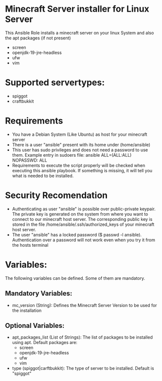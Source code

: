 # Minecraft Server installer for Linux Server
This Ansible Role installs a minecraft server on your linux System and also the apt packages (if not present) 
- screen 
- openjdk-19-jre-headless
- ufw
- vim 

# Supported servertypes:
  - spiggot
  - craftbukkit

# Requirements
- You have a Debian System (Like Ubuntu) as host for your minecraft server
- There is a user "ansible" present with its home under (home/ansible)
- This user has sudo privileges and does not need a password to use them.
  Example entry in sudoers file: ansible ALL=(ALL:ALL) NOPASSWD: ALL
- Requirements to execute the script properly will be checked when executing this ansible playbook.
  If something is missing, it will tell you what is needed to be installed.

# Security Recomendation
- Authenticating as user "ansible" is possible over public-private keypair. The private key is generated on the system from where you want to connect to our minecraft host server.
  The corresponding public key is stored in the file /home/ansible/.ssh/authorized_keys of your minecraft host server.
- The user "ansible" has a locked password ($ passwd -l ansible). Authentication over a password will not work even when you try it from the hosts terminal

# Variables:
The following variables can be defined. Some of them are mandatory.

## Mandatory Variables:
  - mc_version (String): Defines the Minecraft Server Version to be used for the installation

## Optional Variables:
- apt_packages_list (List of Strings): The list of packages to be installed using apt. Default packages are:
  - screen 
  - openjdk-19-jre-headless
  - ufw
  - vim 
- type (spiggot|carftbukkit): The type of server to be installed. Default is "spiggot"


  
